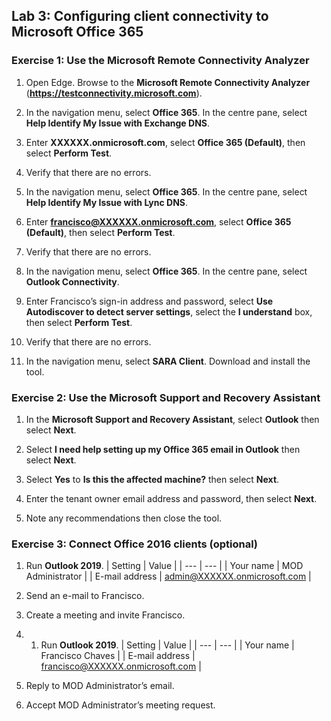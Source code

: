 ## Lab 3: Configuring client connectivity to Microsoft Office 365

### Exercise 1: Use the Microsoft Remote Connectivity Analyzer

1. Open Edge. Browse to the **Microsoft Remote Connectivity Analyzer** (**https://testconnectivity.microsoft.com**).

1. In the navigation menu, select **Office 365**. In the centre pane, select **Help Identify My Issue with Exchange DNS**.

1. Enter **XXXXXX.onmicrosoft.com**, select **Office 365 (Default)**, then select **Perform Test**.

1. Verify that there are no errors.

1. In the navigation menu, select **Office 365**. In the centre pane, select **Help Identify My Issue with Lync DNS**.

1. Enter **francisco@XXXXXX.onmicrosoft.com**, select **Office 365 (Default)**, then select **Perform Test**.

1. Verify that there are no errors.

1. In the navigation menu, select **Office 365**. In the centre pane, select **Outlook Connectivity**.

1. Enter Francisco’s sign-in address and password, select **Use Autodiscover to detect server settings**, select the **I understand** box, then select **Perform Test**.

1. Verify that there are no errors.

1. In the navigation menu, select **SARA Client**. Download and install the tool.

### Exercise 2: Use the Microsoft Support and Recovery Assistant

1. In the **Microsoft Support and Recovery Assistant**, select **Outlook** then select **Next**.

1. Select **I need help setting up my Office 365 email in Outlook** then select **Next**.

1. Select **Yes** to **Is this the affected machine?** then select **Next**.

1. Enter the tenant owner email address and password, then select **Next**.

1. Note any recommendations then close the tool.

### Exercise 3: Connect Office 2016 clients (optional)

1. Run **Outlook 2019**.
   | Setting | Value |
   | --- | --- |
   | Your name | MOD Administrator |
   | E-mail address | admin@XXXXXX.onmicrosoft.com |

1. Send an e-mail to Francisco.

1. Create a meeting and invite Francisco.

1. 1. Run **Outlook 2019**.
   | Setting | Value |
   | --- | --- |
   | Your name | Francisco Chaves |
   | E-mail address | francisco@XXXXXX.onmicrosoft.com |

1. Reply to MOD Administrator’s email.

1. Accept MOD Administrator’s meeting request.
